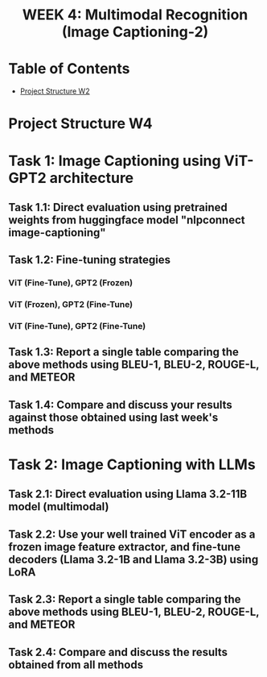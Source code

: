 <h1 align="center">WEEK 4: Multimodal Recognition (Image Captioning-2)</h1>

# Table of Contents

- [Project Structure W2](#project-structure-w2)

# Project Structure W4

# Task 1: Image Captioning using ViT-GPT2 architecture

## Task 1.1: Direct evaluation using pretrained weights from huggingface model "nlpconnect image-captioning"

## Task 1.2: Fine-tuning strategies

### ViT (Fine-Tune), GPT2 (Frozen)

### ViT (Frozen), GPT2 (Fine-Tune)

### ViT (Fine-Tune), GPT2 (Fine-Tune)

## Task 1.3: Report a single table comparing the above methods using BLEU-1, BLEU-2, ROUGE-L, and METEOR

## Task 1.4: Compare and discuss your results against those obtained using last week's methods

# Task 2: Image Captioning with LLMs

## Task 2.1: Direct evaluation using Llama 3.2-11B model (multimodal)

## Task 2.2: Use your well trained ViT encoder as a frozen image feature extractor, and fine-tune decoders (Llama 3.2-1B and Llama 3.2-3B) using LoRA

## Task 2.3: Report a single table comparing the above methods using BLEU-1, BLEU-2, ROUGE-L, and METEOR

## Task 2.4: Compare and discuss the results obtained from all methods
